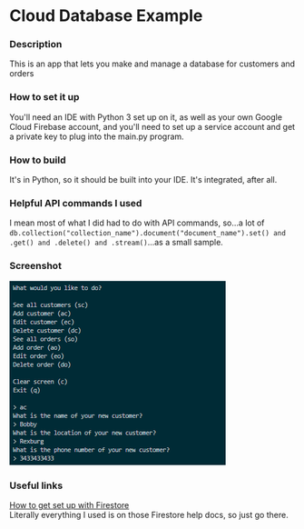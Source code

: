 # Cloud Database Example

### Description
This is an app that lets you make and manage a database for customers and orders

### How to set it up
You'll need an IDE with Python 3 set up on it, as well as your own Google Cloud Firebase account, and you'll need to set up a service account and get a private key to plug into the main.py program.

### How to build
It's in Python, so it should be built into your IDE. It's integrated, after all.

### Helpful API commands I used
I mean most of what I did had to do with API commands, so...a lot of `db.collection("collection_name").document("document_name").set() and .get() and .delete() and .stream()`...as a small sample.

### Screenshot
![screenshot of program working](https://github.com/adamsricks/Cloud-Database-Example/blob/master/program_working.png)

### Useful links
[How to get set up with Firestore](https://firebase.google.com/docs/firestore/quickstart)  
Literally everything I used is on those Firestore help docs, so just go there.

